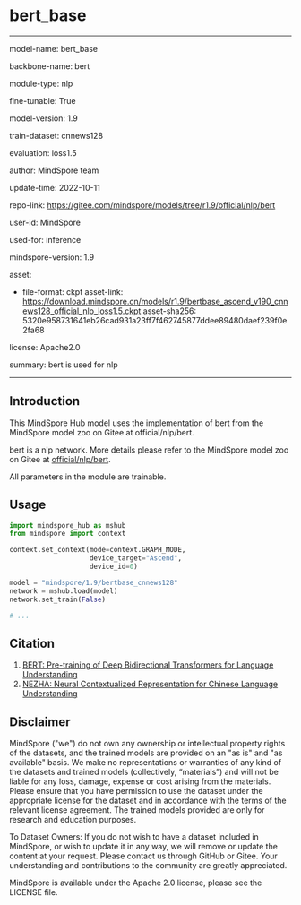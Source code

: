 # bert_base

---

model-name: bert_base

backbone-name: bert

module-type: nlp

fine-tunable: True

model-version: 1.9

train-dataset: cnnews128

evaluation: loss1.5

author: MindSpore team

update-time: 2022-10-11

repo-link: <https://gitee.com/mindspore/models/tree/r1.9/official/nlp/bert>

user-id: MindSpore

used-for: inference

mindspore-version: 1.9

asset:

-
    file-format: ckpt
    asset-link: <https://download.mindspore.cn/models/r1.9/bertbase_ascend_v190_cnnews128_official_nlp_loss1.5.ckpt>
    asset-sha256: 5320e958731641eb26cad931a23ff7f462745877ddee89480daef239f0e2fa68

license: Apache2.0

summary: bert is used for nlp

---

## Introduction

This MindSpore Hub model uses the implementation of bert from the MindSpore model zoo on Gitee at official/nlp/bert.

bert is a nlp network. More details please refer to the MindSpore model zoo on Gitee at [official/nlp/bert](https://gitee.com/mindspore/models/blob/r1.9/official/nlp/bert/README.md).

All parameters in the module are trainable.

## Usage

```python
import mindspore_hub as mshub
from mindspore import context

context.set_context(mode=context.GRAPH_MODE,
                    device_target="Ascend",
                    device_id=0)

model = "mindspore/1.9/bertbase_cnnews128"
network = mshub.load(model)
network.set_train(False)

# ...
```

## Citation

1. [BERT: Pre-training of Deep Bidirectional Transformers for Language Understanding](https://arxiv.org/pdf/1810.04805.pdf)
2. [NEZHA: Neural Contextualized Representation for Chinese Language Understanding](https://arxiv.org/pdf/1909.00204.pdf)

## Disclaimer

MindSpore ("we") do not own any ownership or intellectual property rights of the datasets, and the trained models are provided on an "as is" and "as available" basis. We make no representations or warranties of any kind of the datasets and trained models (collectively, “materials”) and will not be liable for any loss, damage, expense or cost arising from the materials. Please ensure that you have permission to use the dataset under the appropriate license for the dataset and in accordance with the terms of the relevant license agreement. The trained models provided are only for research and education purposes.

To Dataset Owners: If you do not wish to have a dataset included in MindSpore, or wish to update it in any way, we will remove or update the content at your request. Please contact us through GitHub or Gitee. Your understanding and contributions to the community are greatly appreciated.

MindSpore is available under the Apache 2.0 license, please see the LICENSE file.
